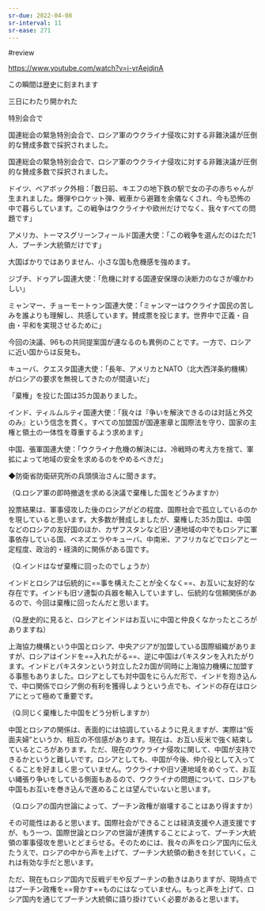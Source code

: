 ```yaml
---
sr-due: 2022-04-08
sr-interval: 11
sr-ease: 271
---
```


#review 

https://www.youtube.com/watch?v=i-yrAejdjnA

この瞬間は歴史に刻まれます

三日にわたり開かれた

特別会合で

国連総会の緊急特別会合で、ロシア軍のウクライナ侵攻に対する非難決議が圧倒的な賛成多数で採択されました。

国連総会の緊急特別会合で、ロシア軍のウクライナ侵攻に対する非難決議が圧倒的な賛成多数で採択されました。

ドイツ、ベアボック外相：「数日前、キエフの地下鉄の駅で女の子の赤ちゃんが生まれました。爆弾やロケット弾、戦車から避難を余儀なくされ、今も恐怖の中で暮らしています。この戦争はウクライナや欧州だけでなく、我々すべての問題です」

アメリカ、トーマスグリーンフィールド国連大使：「この戦争を選んだのはただ1人、プーチン大統領だけです」

大国ばかりではありません、小さな国も危機感を強めます。

ジブチ、ドゥアレ国連大使：「危機に対する国連安保理の決断力のなさが嘆かわしい」

ミャンマー、チョーモートゥン国連大使：「ミャンマーはウクライナ国民の苦しみを誰よりも理解し、共感しています。賛成票を投じます。世界中で正義・自由・平和を実現させるために」

今回の決議、96もの共同提案国が連なるのも異例のことです。一方で、ロシアに近い国からは反発も。

キューバ、クエスタ国連大使：「長年、アメリカとNATO（北大西洋条約機構）がロシアの要求を無視してきたのが間違いだ」

「棄権」を投じた国は35カ国ありました。

インド、ティルムルティ国連大使：「我々は『争いを解決できるのは対話と外交のみ』という信念を貫く。すべての加盟国が国連憲章と国際法を守り、国家の主権と領土の一体性を尊重するよう求めます」

中国、張軍国連大使：「ウクライナ危機の解決には、冷戦時の考え方を捨て、軍拡によって地域の安全を求めるのをやめるべきだ」


◆防衛省防衛研究所の兵頭慎治さんに聞きます。

（Q.ロシア軍の即時撤退を求める決議で棄権した国をどうみますか）

投票結果は、軍事侵攻した後のロシアがどの程度、国際社会で孤立しているのかを現していると思います。大多数が賛成しましたが、棄権した35カ国は、中国などのロシアの友好国のほか、カザフスタンなど旧ソ連地域の中でもロシアに軍事依存している国、ベネズエラやキューバ、中南米、アフリカなどでロシアと一定程度、政治的・経済的に関係がある国です。

（Q.インドはなぜ棄権に回ったのでしょうか）

インドとロシアは伝統的に==事を構えたことが全くなく==、お互いに友好的な存在です。インドも旧ソ連製の兵器を輸入していますし、伝統的な信頼関係があるので、今回は棄権に回ったんだと思います。
<!--SR:!2022-03-29,4,270-->

（Q.歴史的に見ると、ロシアとインドはお互いに中国と仲良くなかったところがありますね）

上海協力機構という中国とロシア、中央アジアが加盟している国際組織がありますが、ロシアはインドを==入れたがる==、逆に中国はパキスタンを入れたがります。インドとパキスタンという対立した2カ国が同時に上海協力機構に加盟する事態もありました。ロシアとしても対中国をにらんだ形で、インドを抱き込んで、中ロ関係でロシア側の有利を獲得しようという点でも、インドの存在はロシアにとって極めて重要です。
<!--SR:!2022-03-29,3,251-->

（Q.同じく棄権した中国をどう分析しますか）

中国とロシアの関係は、表面的には協調しているように見えますが、実際は“仮面夫婦”というか、相互の不信感があります。現在は、お互い反米で強く結束しているところがあります。ただ、現在のウクライナ侵攻に関して、中国が支持できるかというと難しいです。ロシアとしても、中国が今後、仲介役として入ってくることを好ましく思っていません。ウクライナや旧ソ連地域をめぐって、お互い縄張り争いをしている側面もあるので、ウクライナの問題について、ロシアも中国もお互いを巻き込んで進めることは望んでいないと思います。

（Q.ロシアの国内世論によって、プーチン政権が崩壊することはあり得ますか）

その可能性はあると思います。国際社会ができることは経済支援や人道支援ですが、もう一つ、国際世論とロシアの世論が連携することによって、プーチン大統領の軍事侵攻を思いとどまらせる。そのためには、我々の声をロシア国内に伝えたうえで、ロシアの中から声を上げて、プーチン大統領の動きを封じていく。これは有効な手だと思います。

ただ、現在もロシア国内で反戦デモや反プーチンの動きはありますが、現時点ではプーチン政権を==脅かす==ものにはなっていません。もっと声を上げて、ロシア国内を通じてプーチン大統領に語り掛けていく必要があると思います。
<!--SR:!2022-03-29,3,251-->
